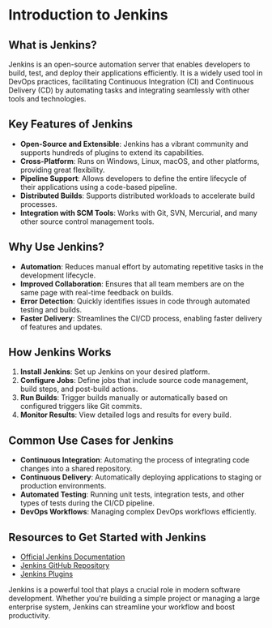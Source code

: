 # Introduction to Jenkins

## What is Jenkins?

Jenkins is an open-source automation server that enables developers to build, test, and deploy their applications efficiently. It is a widely used tool in DevOps practices, facilitating Continuous Integration (CI) and Continuous Delivery (CD) by automating tasks and integrating seamlessly with other tools and technologies.

## Key Features of Jenkins

- **Open-Source and Extensible**: Jenkins has a vibrant community and supports hundreds of plugins to extend its capabilities.
- **Cross-Platform**: Runs on Windows, Linux, macOS, and other platforms, providing great flexibility.
- **Pipeline Support**: Allows developers to define the entire lifecycle of their applications using a code-based pipeline.
- **Distributed Builds**: Supports distributed workloads to accelerate build processes.
- **Integration with SCM Tools**: Works with Git, SVN, Mercurial, and many other source control management tools.

## Why Use Jenkins?

- **Automation**: Reduces manual effort by automating repetitive tasks in the development lifecycle.
- **Improved Collaboration**: Ensures that all team members are on the same page with real-time feedback on builds.
- **Error Detection**: Quickly identifies issues in code through automated testing and builds.
- **Faster Delivery**: Streamlines the CI/CD process, enabling faster delivery of features and updates.

## How Jenkins Works

1. **Install Jenkins**: Set up Jenkins on your desired platform.
2. **Configure Jobs**: Define jobs that include source code management, build steps, and post-build actions.
3. **Run Builds**: Trigger builds manually or automatically based on configured triggers like Git commits.
4. **Monitor Results**: View detailed logs and results for every build.

## Common Use Cases for Jenkins

- **Continuous Integration**: Automating the process of integrating code changes into a shared repository.
- **Continuous Delivery**: Automatically deploying applications to staging or production environments.
- **Automated Testing**: Running unit tests, integration tests, and other types of tests during the CI/CD pipeline.
- **DevOps Workflows**: Managing complex DevOps workflows efficiently.

## Resources to Get Started with Jenkins

- [Official Jenkins Documentation](https://www.jenkins.io/doc/)
- [Jenkins GitHub Repository](https://github.com/jenkinsci/jenkins)
- [Jenkins Plugins](https://plugins.jenkins.io/)

Jenkins is a powerful tool that plays a crucial role in modern software development. Whether you're building a simple project or managing a large enterprise system, Jenkins can streamline your workflow and boost productivity.
